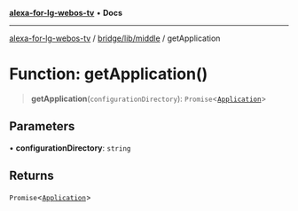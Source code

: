 [**alexa-for-lg-webos-tv**](../../../../README.md) • **Docs**

***

[alexa-for-lg-webos-tv](../../../../modules.md) / [bridge/lib/middle](../README.md) / getApplication

# Function: getApplication()

> **getApplication**(`configurationDirectory`): `Promise`\<[`Application`](../../frontend/application/classes/Application.md)\>

## Parameters

• **configurationDirectory**: `string`

## Returns

`Promise`\<[`Application`](../../frontend/application/classes/Application.md)\>
